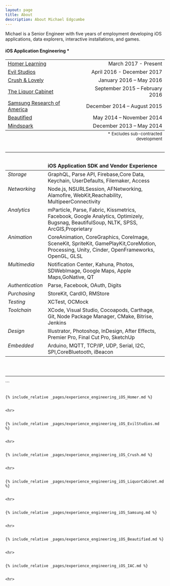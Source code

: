 ```yaml
---
layout: page
title: About
description: About Michael Edgcumbe
---
```


<a name="summary"></a>
<p>Michael is a Senior Engineer with five years of employment developing iOS applications, data explorers, interactive installations, and games.</p>

#### iOS Application Engineering *

<table style="width:100%">
<tr><td><a href="#homer-learning">Homer Learning</a></td><td align="right">March 2017 - Present</td></tr>
<tr><td><a href="#evil-studios">Evil Studios</a></td><td align="right">April 2016 - December 2017</td></tr>
<tr><td><a href="#crush-and-lovely">Crush & Lovely</a></td><td align="right">January 2016 – May 2016</td></tr>
<tr><td><a href="#liquor-cabinet">The Liquor Cabinet</a></td><td align="right">September 2015 – February 2016</td></tr>
<tr><td><a href="#samsung">Samsung Research of America</a></td><td align="right">December 2014 – August 2015</td></tr>
<tr><td><a href="#beautified">Beautified</a></td><td align="right">May 2014 – November 2014</td></tr>
<tr><td><a href="#mindspark">Mindspark</a></td><td align="right">December 2013 – May 2014</td></tr>
<tfoot><tr><td></td><td align="right"><sub>* Excludes sub-contracted development</sub></td></tr></tfoot>
</table>

```

```

<hr>

```

```

<table style="width:100%" cellpadding="10">
	<thead><tr><td></td><td><b>iOS Application SDK and Vendor Experience</b></td></tr></thead>
	<tr><td valign="top"><em>Storage</em></td><td>GraphQL, Parse API, Firebase,Core Data, Keychain,
UserDefaults, Filemaker, Access</td></tr>
	<tr><td valign="top"><em>Networking</em></td><td>Node.js, NSURLSession, AFNetworking, Alamofire,
WebKit,Reachability, MultipeerConnectivity</td></tr>
	<tr><td valign="top"><em>Analytics</em></td><td>mParticle, Parse, Fabric, Kissmetrics, Facebook, Google
Analytics, Optimizely, Bugsnag, BeautifulSoup, NLTK,
SPSS, ArcGIS,Proprietary</td></tr>
	<tr><td valign="top"><em>Animation</em></td><td>CoreAnimation, CoreGraphics, CoreImage, SceneKit,
SpriteKit, GamePlayKit,CoreMotion, Processing, Unity,
Cinder, OpenFrameworks, OpenGL, GLSL</td></tr>
	<tr><td valign="top"><em>Multimedia</em></td><td>Notification Center, Kahuna, Photos, SDWebImage, Google
Maps, Apple Maps,GoNative, QT</td></tr>
	<tr><td valign="top"><em>Authentication</em></td><td>Parse, Facebook, OAuth, Digits</td></tr>
	<tr><td valign="top"><em>Purchasing</em></td><td>StoreKit, CardIO, RMStore</td></tr>
	<tr><td valign="top"><em>Testing</em></td><td>XCTest, OCMock</td></tr>
	<tr><td valign="top"><em>Toolchain</em></td><td>XCode, Visual Studio, Cocoapods, Carthage, Git, Node
Package Manager, CMake, Bitrise, Jenkins</td></tr>
	<tr><td valign="top"><em>Design</em></td><td>Illustrator, Photoshop, InDesign, After Effects, Premier
Pro, Final Cut Pro, SketchUp</td></tr>
	<tr><td valign="top"><em>Embedded</em></td><td>Arduino, MQTT, TCP/IP, UDP, Serial, I2C,
SPI,CoreBluetooth, iBeacon</td></tr>
</table>
<br>

```

```
<hr>
```

```

{% include_relative _pages/experience_engineering_iOS_Homer.md %}

```

```

<hr>

```

```

{% include_relative _pages/experience_engineering_iOS_EvilStudios.md %}

```

```

<hr>

```

```

{% include_relative _pages/experience_engineering_iOS_Crush.md %}

```

```

<hr>

```

```

{% include_relative _pages/experience_engineering_iOS_LiquorCabinet.md %}

```

```

<hr>

```

```

{% include_relative _pages/experience_engineering_iOS_Samsung.md %}

```

```

<hr>

```

```

{% include_relative _pages/experience_engineering_iOS_Beautified.md %}

```

```

<hr>

```

```

{% include_relative _pages/experience_engineering_iOS_IAC.md %}

```

```

<hr>

```

```
